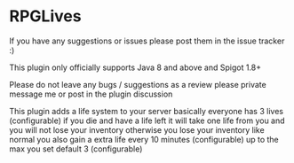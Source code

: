 # RPGLives

If you have any suggestions or issues please post them in the issue tracker :)

This plugin only officially supports Java 8 and above and Spigot 1.8+

Please do not leave any bugs / suggestions as a review please private message me or post in the plugin discussion

This plugin adds a life system to your server basically everyone has 3 lives (configurable) if you die and have a life left it will take one life from you and you will not lose your inventory otherwise you lose your inventory like normal you also gain a extra life every 10 minutes (configurable) up to the max you set default 3 (configurable)

